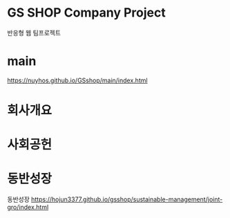 # GS SHOP Company Project
반응형 웹 팀프로젝트

# main
https://nuyhos.github.io/GSshop/main/index.html

# 회사개요

# 사회공헌

# 동반성장



동반성장
https://hojun3377.github.io/gsshop/sustainable-management/joint-gro/index.html
